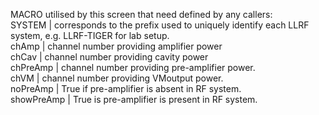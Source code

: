 MACRO utilised by this screen that need defined by any callers:  
SYSTEM | corresponds to the prefix used to uniquely identify each LLRF system, e.g. LLRF-TIGER for lab setup.  
chAmp | channel number providing amplifier power  
chCav | channel number providing cavity power  
chPreAmp | channel number providing pre-amplifier power.  
chVM | channel number providing VMoutput power.  
noPreAmp | True if pre-amplifier is absent in RF system.  
showPreAmp | True is pre-amplifier is present in RF system.  

